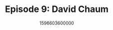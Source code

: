 ---
templateKey: podcast-episode
public: true
url: podcast/episode-9-david-chaum
title: " Episode 9: David Chaum "
description:  Go down the rabbit hole with a forefather of crypto, David Chaum, CEO of the xx Network. A timely discussion on the future of digital currency, election security, and the chilling effects that the decline of democracy has on our 1st Amendment rights. 
date: 1596603600000
featuredimage: /img/podcast/EpisodeHeader_DChaum_Website.jpg
socialimage: https://www.orchid.com/assets/img/podcast/EpisodeHeader_DChaum.png
platformurls:
 - https://podcasts.apple.com/us/podcast/election-security-decline-democracy-david-chaum/id1516705670?i=1000487213550
 - https://open.spotify.com/episode/5SCudROKqOezD10wC05W6O
 - https://www.stitcher.com/show/follow-the-white-rabbit/episode/election-security-and-the-decline-of-democracy-with-david-chaum-76739766
 - https://www.deezer.com/us/episode/238163862
 - https://www.podbean.com/media/share/dir-yg5ma-ad639f0
 - https://tunein.com/podcasts/Technology-Podcasts/Follow-the-White-Rabbit-p1330281/?topicId=156305694
---
